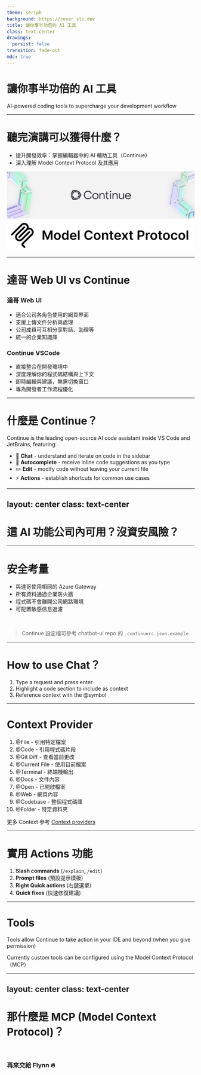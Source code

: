 ```yaml
---
theme: seriph
background: https://cover.sli.dev
title: 讓你事半功倍的 AI 工具
class: text-center
drawings:
  persist: false
transition: fade-out
mdc: true
---
```


# 讓你事半功倍的 AI 工具

AI-powered coding tools to supercharge your development workflow

---

# 聽完演講可以獲得什麼？

- 提升開發效率：掌握編輯器中的 AI 輔助工具（Continue）
- 深入理解 Model Context Protocol 及其應用

<div class="mt-8">
  <div class="mt-4 flex justify-center">
    <img src="/images/continue.png" class="rounded shadow-xl w-1/2" />
  </div>
  <div class="mt-4 flex justify-center">
    <img src="/images/mcp.webp" class="rounded shadow-xl w-1/2" />
  </div>
</div>


---

# 達哥 Web UI vs Continue

<div class="grid grid-cols-2 gap-4">
<div>
<h3>達哥 Web UI</h3>

- 適合公司各角色使用的網頁界面
- 支援上傳文件分析與處理
- 公司成員可互相分享對話、助理等
- 統一的企業知識庫

</div>
<div>
<h3>Continue VSCode</h3>

- 直接整合在開發環境中
- 深度理解你的程式碼結構與上下文
- 即時編輯與建議，無需切換窗口
- 專為開發者工作流程優化

</div>
</div>

---

# 什麼是 Continue？

Continue is the leading open-source AI code assistant inside VS Code and JetBrains, featuring:

- 💬 **Chat** - understand and iterate on code in the sidebar
- 🔮 **Autocomplete** - receive inline code suggestions as you type
- ✏️ **Edit** - modify code without leaving your current file
- ⚡ **Actions** - establish shortcuts for common use cases

---
layout: center
class: text-center
---

# 這 AI 功能公司內可用？沒資安風險？

---

# 安全考量

- 與達哥使用相同的 Azure Gateway
- 所有資料通過企業防火牆
- 程式碼不會離開公司網路環境
- 可配置敏感信息過濾

<br/>

> Continue 設定檔可參考 chatbot-ui repo 的 `.continuerc.json.example`

---

# How to use Chat？

1. Type a request and press enter
2. Highlight a code section to include as context
3. Reference context with the @symbol

---

# Context Provider

1. @File - 引用特定檔案
2. @Code - 引用程式碼片段
3. @Git Diff - 查看當前更改
4. @Current File - 使用目前檔案
5. @Terminal - 終端機輸出
6. @Docs - 文件內容
7. @Open - 已開啟檔案
8. @Web - 網頁內容
9. @Codebase - 整個程式碼庫
10. @Folder - 特定資料夾

更多 Context 參考 [Context providers](https://docs.continue.dev/customize/context-providers#context-blocks)

---

# 實用 Actions 功能

1. **Slash commands** (`/explain`, `/edit`)
2. **Prompt files** (預設提示模板)
3. **Right Quick actions** (右鍵選單)
4. **Quick fixes** (快速修復建議)

---

# Tools

Tools allow Continue to take action in your IDE and beyond (when you give permission)

Currently custom tools can be configured using the Model Context Protocol（MCP）

---
layout: center
class: text-center
---

# 那什麼是 MCP (Model Context Protocol)？

<br />

### 再來交給 **Flynn** 🔥